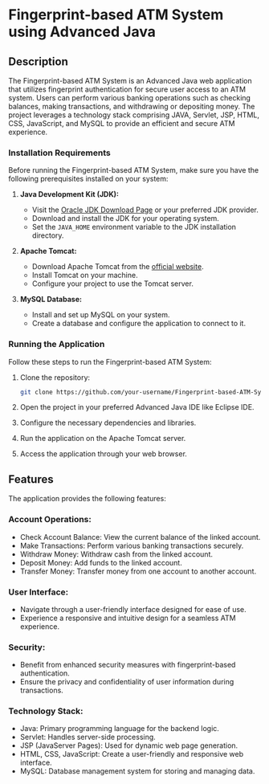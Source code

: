 # Fingerprint-based ATM System using Advanced Java

## Description

The Fingerprint-based ATM System is an Advanced Java web application that utilizes fingerprint authentication for secure user access to an ATM system. Users can perform various banking operations such as checking balances, making transactions, and withdrawing or depositing money. The project leverages a technology stack comprising JAVA, Servlet, JSP, HTML, CSS, JavaScript, and MySQL to provide an efficient and secure ATM experience.

### Installation Requirements

Before running the Fingerprint-based ATM System, make sure you have the following prerequisites installed on your system:

1. **Java Development Kit (JDK):**
   - Visit the [Oracle JDK Download Page](https://www.oracle.com/java/technologies/javase-downloads.html) or your preferred JDK provider.
   - Download and install the JDK for your operating system.
   - Set the `JAVA_HOME` environment variable to the JDK installation directory.

2. **Apache Tomcat:**
   - Download Apache Tomcat from the [official website](http://tomcat.apache.org/).
   - Install Tomcat on your machine.
   - Configure your project to use the Tomcat server.

3. **MySQL Database:**
   - Install and set up MySQL on your system.
   - Create a database and configure the application to connect to it.

### Running the Application

Follow these steps to run the Fingerprint-based ATM System:

1. Clone the repository:
   ```bash
   git clone https://github.com/your-username/Fingerprint-based-ATM-System-using-Advance-Java.git

2. Open the project in your preferred Advanced Java IDE like Eclipse IDE.

3. Configure the necessary dependencies and libraries.

4. Run the application on the Apache Tomcat server.

5. Access the application through your web browser.


## Features

The application provides the following features:

### Account Operations:

- Check Account Balance: View the current balance of the linked account.
- Make Transactions: Perform various banking transactions securely.
- Withdraw Money: Withdraw cash from the linked account.
- Deposit Money: Add funds to the linked account.
- Transfer Money: Transfer money from one account to another account.

### User Interface:

- Navigate through a user-friendly interface designed for ease of use.
- Experience a responsive and intuitive design for a seamless ATM experience.

### Security:

- Benefit from enhanced security measures with fingerprint-based authentication.
- Ensure the privacy and confidentiality of user information during transactions.

### Technology Stack:

- Java: Primary programming language for the backend logic.
- Servlet: Handles server-side processing.
- JSP (JavaServer Pages): Used for dynamic web page generation.
- HTML, CSS, JavaScript: Create a user-friendly and responsive web interface.
- MySQL: Database management system for storing and managing data.
